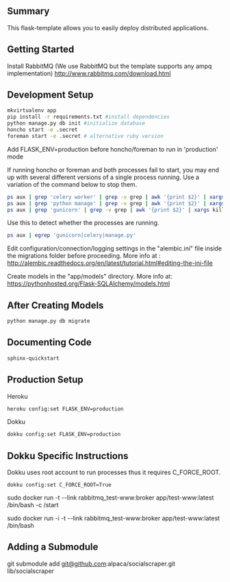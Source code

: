 Summary
------------------
This flask-template allows you to easily deploy distributed applications.


Getting Started
------------------
Install RabbitMQ (We use RabbitMQ but the template supports any ampq implementation)
http://www.rabbitmq.com/download.html

Development Setup
------------------

```bash
mkvirtualenv app
pip install -r requirements.txt #install dependencies
python manage.py db init #initialize database
honcho start -e .secret
foreman start -e .secret # alternative ruby version
```

Add FLASK_ENV=production before honcho/foreman to run in 'production' mode

If running honcho or foreman and both processes fail to start, you may 
end up with several different versions of a single process running. Use
a variation of the command below to stop them.

```bash
ps aux | grep 'celery worker' | grep -v grep | awk '{print $2}' | xargs kill -9
ps aux | grep 'python manage' | grep -v grep | awk '{print $2}' | xargs kill -9
ps aux | grep 'gunicorn' | grep -v grep | awk '{print $2}' | xargs kill -9
```

Use this to detect whether the processes are running.
```bash
ps aux | egrep 'gunicorn|celery|manage.py'
```

Edit configuration/connection/logging settings in the "alembic.ini" file inside the migrations folder before proceeding. 
More info at : http://alembic.readthedocs.org/en/latest/tutorial.html#editing-the-ini-file

Create models in the "app/models" directory. 
More info at: https://pythonhosted.org/Flask-SQLAlchemy/models.html

After Creating Models
-------------------------
```bash
python manage.py db migrate
```

Documenting Code
-----------------
```bash
sphinx-quickstart
```

Production Setup
------------------

Heroku
```bash
heroku config:set FLASK_ENV=production
```

Dokku
```bash
dokku config:set FLASK_ENV=production
```

Dokku Specific Instructions
-----------------------------
Dokku uses root account to run processes thus it requires C_FORCE_ROOT.
```
dokku config:set C_FORCE_ROOT=True
```

sudo docker run -t --link rabbitmq_test-www:broker app/test-www:latest /bin/bash -c /start

sudo docker run -i -t --link rabbitmq_test-www:broker app/test-www:latest /bin/bash

Adding a Submodule
-------------------
git submodule add git@github.com:alpaca/socialscraper.git lib/socialscraper